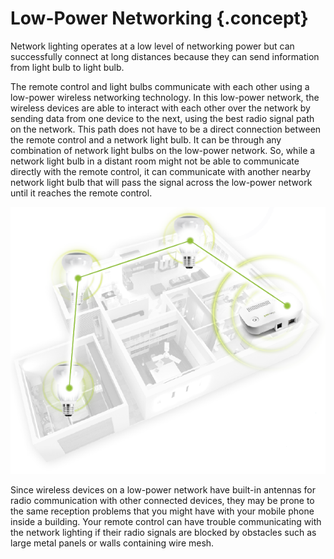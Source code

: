 # Low-Power Networking {.concept}

Network lighting operates at a low level of networking power but can successfully connect at long distances because they can send information from light bulb to light bulb.

The remote control and light bulbs communicate with each other using a low-power wireless networking technology. In this low-power network, the wireless devices are able to interact with each other over the network by sending data from one device to the next, using the best radio signal path on the network. This path does not have to be a direct connection between the remote control and a network light bulb. It can be through any combination of network light bulbs on the low-power network. So, while a network light bulb in a distant room might not be able to communicate directly with the remote control, it can communicate with another nearby network light bulb that will pass the signal across the low-power network until it reaches the remote control.

![Wireless lighting passing information across light bulbs](images/mesh_lighting_network.png "Wireless lighting passing information across light bulbs")

Since wireless devices on a low-power network have built-in antennas for radio communication with other connected devices, they may be prone to the same reception problems that you might have with your mobile phone inside a building. Your remote control can have trouble communicating with the network lighting if their radio signals are blocked by obstacles such as large metal panels or walls containing wire mesh.

